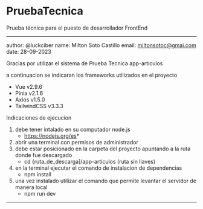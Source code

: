 # PruebaTecnica
Prueba técnica para el puesto de desarrollador FrontEnd

---------------------------------------------------------------------------------------------------
author:  @luckciber
name:    Milton Soto Castillo
email:   miltonsotoc@gmai.com
date:    28-09-2023

Gracias por utilizar el sistema de Prueba Tecnica app-articulos

a continuacion se indicaran los frameworks utilizados en el proyecto

* Vue v2.9.6
* Pinia v2.1.6
* Axios v1.5.0 
* TailwindCSS v3.3.3

Indicaciones de ejecucion

1. debe tener intalado en su computador node.js
    * https://nodejs.org/es*
2. abrir una terminal con permisos de administrador
3. debe estar posicionado en la carpeta del proyecto apuntando a la ruta donde fue descargado
    * cd {ruta_de_descarga]/app-articulos (ruta sin llaves)
4. en la terminal ejecutar el comando de instalacion de dependencias
    * npm install
5. una vez instalado utilizar el comando que permite levantar el servidor de manera local
    * npm run dev


--------------------------------------------------------------------------------------------------

